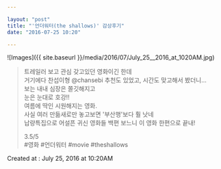```yaml
---

layout: "post"  
title: "'언더워터(the shallows)' 감상후기"  
date: "2016-07-25 10:20"

---
```


![Images]({{ site.baseurl }}/media/2016/07/July_25__2016_at_1020AM.jpg)

> 트레일러 보고 관심 갖고있던 영화이긴 한데  
> 거기에다 찬섭이형 @chansebi 추천도 있었고, 시간도 맞고해서 봤더니...  
> 보는 내내 심장은 쫄깃해지고  
> 눈은 눈대로 호강!!  
> 여름에 딱인 시원해지는 영화.  
> 사실 여러 만듦새로만 놓고보면 '부산행'보다 훨 낫네  
> 납량특집으로 어설픈 귀신 영화들 백편 보느니 이 영화 한편으로 끝내!
>
> 3.5/5  
> \#영화 \#언더워터 \#movie \#theshallows

Created at : July 25, 2016 at 10:20AM
